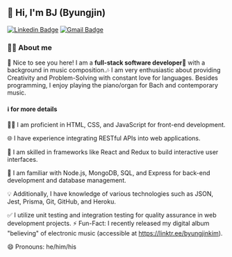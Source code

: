 <h2>👋 Hi, I'm BJ (Byungjin)</h2>

[![Linkedin Badge](https://img.shields.io/badge/-ByungjinKim-blue?style=flat&logo=Linkedin&logoColor=white&link=https://www.linkedin.com/in/byungjinkim/)](https://www.linkedin.com/in/byungjinkim/)
[![Gmail Badge](https://img.shields.io/badge/-composerjins@gmail.com-c14438?style=flat&logo=Gmail&logoColor=white&link=mailto:composerjins@gmail.com)](mailto:composerjins@gmail.com)

<h3>🙆🏻 About me</h3>

🤞 Nice to see you here! I am a <strong>full-stack software developer</strong>🚀 with a background in music composition.🎶 I am very enthusiastic about providing Creativity and Problem-Solving with constant love for languages. Besides programming, I enjoy playing the piano/organ for Bach and contemporary music.

<h4>ℹ️ for more details</h4>

👨‍💻 I am proficient in HTML, CSS, and JavaScript for front-end development.

🌐 I have experience integrating RESTful APIs into web applications.

🚀 I am skilled in frameworks like React and Redux to build interactive user interfaces.

📡 I am familiar with Node.js, MongoDB, SQL, and Express for back-end development and database management.

💡 Additionally, I have knowledge of various technologies such as JSON, Jest, Prisma, Git, GitHub, and Heroku.

✅ I utilize unit testing and integration testing for quality assurance in web development projects. ⚡️ Fun-Fact: I recently released my digital album "believing" of electronic music (accessible at https://linktr.ee/byungjinkim).

😄 Pronouns: he/him/his


<!--
**Byungjin-Kim/Byungjin-Kim** is a ✨ _special_ ✨ repository because its `README.md` (this file) appears on your GitHub profile.

Here are some ideas to get you started:

- 🔭 I’m currently working on ...
- 🌱 I’m currently learning ...
- 👯 I’m looking to collaborate on ...
- 🤔 I’m looking for help with ...
- 💬 Ask me about ...
- 📫 How to reach me: ...
- 😄 Pronouns: ...
- ⚡ Fun fact: ...
-->
